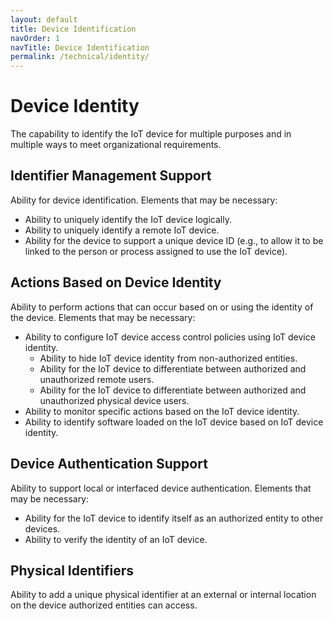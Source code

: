 ```yaml
---
layout: default
title: Device Identification
navOrder: 1
navTitle: Device Identification
permalink: /technical/identity/
---
```


# Device Identity
 
The capability to identify the IoT device for multiple purposes and in multiple ways to meet organizational requirements.
 
## Identifier Management Support
 
Ability for device identification. Elements that may be necessary:
-	Ability to uniquely identify the IoT device logically.
-	Ability to uniquely identify a remote IoT device.
-	Ability for the device to support a unique device ID (e.g., to allow it to be linked to the person or process assigned to use the IoT device).
 
## Actions Based on Device Identity
 
Ability to perform actions that can occur based on or using the identity of the device. Elements that may be necessary:
-	Ability to configure IoT device access control policies using IoT device identity.
    -	Ability to hide IoT device identity from non-authorized entities.
    -	Ability for the IoT device to differentiate between authorized and unauthorized remote users.
    -	Ability for the IoT device to differentiate between authorized and unauthorized physical device users.
-	Ability to monitor specific actions based on the IoT device identity.
-	Ability to identify software loaded on the IoT device based on IoT device identity.
 
## Device Authentication Support
 
Ability to support local or interfaced device authentication. Elements that may be necessary:
-	Ability for the IoT device to identify itself as an authorized entity to other devices.
-	Ability to verify the identity of an IoT device.
 
## Physical Identifiers
 
Ability to add a unique physical identifier at an external or internal location on the device authorized entities can access.
 
